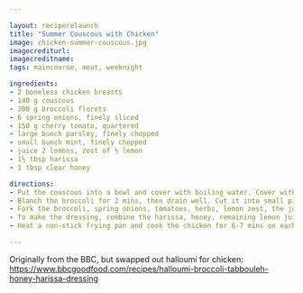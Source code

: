 ```yaml
---

layout: reciperelaunch
title: "Summer Couscous with Chicken"
image: chicken-summer-couscous.jpg
imagecrediturl:
imagecreditname:
tags: maincourse, meat, weeknight

ingredients:
- 2 boneless chicken breasts
- 140 g couscous
- 300 g broccoli florets
- 6 spring onions, finely sliced
- 150 g cherry tomato, quartered
- large bunch parsley, finely chopped
- small bunch mint, finely chopped
- juice 2 lemons, zest of ½ lemon
- 1½ tbsp harissa
- 1 tbsp clear honey

directions:
- Put the couscous into a bowl and cover with boiling water. Cover with cling film and set aside for 5 mins.
- Blanch the broccoli for 2 mins, then drain well. Cut it into small pieces or blitz it in a food processor.
- Fork the broccoli, spring onions, tomatoes, herbs, lemon zest, the juice of 1½ lemons and olive oil through the couscous. Season and mix well.
- To make the dressing, combine the harissa, honey, remaining lemon juice and oil, and some seasoning.
- Heat a non-stick frying pan and cook the chicken for 6-7 mins on each side until crispy and cooked through. Divide the couscous between the plates, top with the chicken and dressing.

---
```


Originally from the BBC, but swapped out halloumi for chicken: https://www.bbcgoodfood.com/recipes/halloumi-broccoli-tabbouleh-honey-harissa-dressing